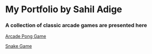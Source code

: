 # My Portfolio by Sahil Adige

### A collection of classic arcade games are presented here
[Arcade Pong Game](https://sahiladige.github.io/Portfolio/UpdatedPong/)

[Snake Game](https://sahiladige.github.io/Portfolio/SnakeFinal/)
